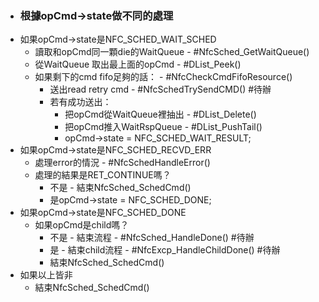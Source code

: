 - ### 根據opCmd->state做不同的處理
- 如果opCmd->state是NFC_SCHED_WAIT_SCHED
	- 讀取和opCmd同一顆die的WaitQueue - #NfcSched_GetWaitQueue()
	- 從WaitQueue 取出最上面的opCmd - #DList_Peek()
	- 如果剩下的cmd fifo足夠的話： - #NfcCheckCmdFifoResource()
		- 送出read retry cmd - #NfcSchedTrySendCMD() #待辦
		- 若有成功送出：
			- 把opCmd從WaitQueue裡抽出 - #DList_Delete()
			- 把opCmd推入WaitRspQueue - #DList_PushTail()
			- opCmd->state = NFC_SCHED_WAIT_RESULT;
- 如果opCmd->state是NFC_SCHED_RECVD_ERR
	- 處理error的情況 - #NfcSchedHandleError()
	- 處理的結果是RET_CONTINUE嗎？
		- 不是 - 結束NfcSched_SchedCmd()
		- 是opCmd->state = NFC_SCHED_DONE;
- 如果opCmd->state是NFC_SCHED_DONE
	- 如果opCmd是child嗎？
		- 不是 - 結束流程 - #NfcSched_HandleDone() #待辦
		- 是 - 結束child流程 - #NfcExcp_HandleChildDone() #待辦
		- 結束NfcSched_SchedCmd()
- 如果以上皆非
	- 結束NfcSched_SchedCmd()